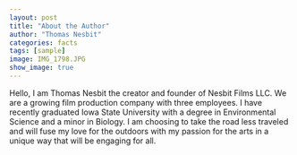 ```yaml
---
layout: post
title: "About the Author"
author: "Thomas Nesbit"
categories: facts
tags: [sample]
image: IMG_1798.JPG
show_image: true
---
```


Hello, I am Thomas Nesbit the creator and founder of Nesbit Films LLC. We are a growing film production company with three employees. I have recently graduated Iowa State University with a degree in Environmental Science and a minor in Biology. I am choosing to take the road less traveled and will fuse my love for the outdoors with my passion for the arts in a unique way that will be engaging for all.
